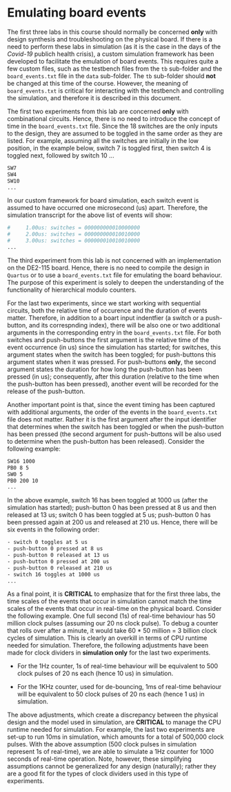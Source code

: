 # Emulating board events

The first three labs in this course should normally be concerned **only** with design synthesis and troubleshooting on the physical board. If there is a need to perform these labs in simulation (as it is the case in the days of the *Covid-19* publich health crisis), a custom simulation framework has been developed to facilitate the emulation of board events. This requires quite a few custom files, such as the testbench files from the `tb` sub-folder and the `board_events.txt` file in the `data` sub-folder. The `tb` sub-folder should **not** be changed at this time of the course. However, the meaning of `board_events.txt` is critical for interacting with the testbench and controlling the simulation, and therefore it is described in this document.

The first two experiments from this lab are concerned **only** with combinational circuits. Hence, there is no need to introduce the concept of time in the `board_events.txt` file. Since the 18 switches are the only inputs to the design, they are assumed to be toggled in the same order as they are listed. For example, assuming all the switches are initially in the low position, in the example below, switch 7 is toggled first, then switch 4 is toggled next, followed by switch 10 ...

```bash
SW7
SW4
SW10
...
```
In our custom framework for board simulation, each switch event is assumed to have occurred one microsecond (us) apart. Therefore, the simulation transcript for the above list of events will show:
 
```bash
#     1.00us: switches = 000000000010000000
#     2.00us: switches = 000000000010010000
#     3.00us: switches = 000000010010010000
...
```

The third experiment from this lab is not concerned with an implementation on the DE2-115 board. Hence, there is no need to compile the design in `Quartus` or to use a `board_events.txt` file for emulating the board behaviour. The purpose of this experiment is solely to deepen the understanding of the functionality of hierarchical modulo counters.

For the last two experiments, since we start working with sequential circuits, both the relative time of occurence and the duration of events matter. Therefore, in addition to a boart input indentfier (a switch or a push-button, and its correspnding index), there will be also one or two additional arguments in the corresponding entry in the `board_events.txt` file. For both switches and push-buttons the first argument is the relative time of the event occurrence (in us) since the simulation has started; for switches, this argument states when the switch has been toggled; for push-buttons this argument states when it was pressed. For push-buttons **only**, the second argument states the duration for how long the push-button has been pressed (in us); consequently, after this duration (relative to the time when the push-button has been pressed), another event will be recorded for the release of the push-button.

Another important point is that, since the event timing has been captured with additional arguments, the order of the events in the 
`board_events.txt` file does not matter. Rather it is the first argument after the input identifier that determines when the switch has been toggled or when the push-button has been pressed (the second argument for push-buttons will be also used to determine when the push-button has been released). Consider the following example:

```bash
SW16 1000
PB0 8 5
SW0 5
PB0 200 10
...
```  
In the above example, switch 16 has been toggled at 1000 us (after the simulation has started); push-button 0 has been pressed at 8 us and then released at 13 us; switch 0 has been toggled at 5 us; push-button 0 has been pressed again at 200 us and released at 210 us. Hence, there will be six events in the following order:

```bash
- switch 0 toggles at 5 us
- push-button 0 pressed at 8 us
- push-button 0 released at 13 us
- push-button 0 pressed at 200 us
- push-button 0 released at 210 us
- switch 16 toggles at 1000 us
...
```  

As a final point, it is **CRITICAL** to emphasize that for the first three labs, the time scales of the events that occur in simulation cannot match the time scales of the events that occur in real-time on the physical board. Consider the following example. One full second (1s) of real-time behaviour has 50 million clock pulses (assuming our 20 ns clock pulse). To debug a counter that rolls over after a minute, it would take 60 * 50 million = 3 billion clock cycles of simulation. This is clearly an overkill in terms of CPU runtime needed for simulation. Therefore, the following adjustments have been made for clock dividers in **simulation only** for the last two experiments.

* For the 1Hz counter, 1s of real-time behaviour will be equivalent to 500 clock pulses of 20 ns each (hence 10 us) in simulation.  

* For the 1KHz counter, used for de-bouncing, 1ms of real-time behaviour will be equivalent to 50 clock pulses of 20 ns each (hence 1 us) in simulation. 

The above adjustments, which create a discrepancy between the physical design and the model used in simulation, are **CRITICAL** to manage the CPU runtime needed for simulation. For example, the last two experiments are set-up to run 10ms in simulation, which amounts for a total of 500,000 clock pulses. With the above assumption (500 clock pulses in simulation represent 1s of real-time), we are able to simulate a 1Hz counter for 1000 seconds of real-time operation. Note, however, these simplifying assumptions cannot be generalized for any design (naturally); rather they are a good fit for the types of clock dividers used in this type of experiments.



